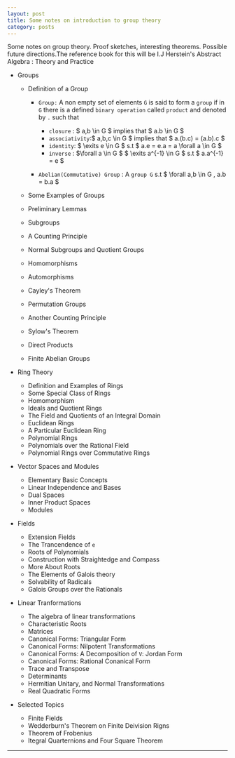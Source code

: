 ```yaml
---
layout: post
title: Some notes on introduction to group theory 
category: posts
---
```


Some notes on group theory. Proof sketches, interesting
theorems. Possible future directions.The reference book for this will
be I.J Herstein's Abstract Algebra : Theory and Practice

* Groups
  * Definition of a Group
    * `Group:` A non empty set of elements `G` is said to form a `group`
      if in `G` there is a defined `binary operation` called `product`
      and denoted by `.` such that
        * `closure` : $ a,b \in G $ implies that $ a.b \in G $
        * `associativity`:$ a,b,c \in G $ implies that $ a.(b.c) = (a.b).c $
        * `identity`: $ \exits e \in G $ s.t $ a.e = e.a = a \forall a \in G $
        * `inverse` : $\forall a \in G $ $ \exits a^{-1} \in G $ s.t $ a.a^{-1} = e $
        
    * `Abelian(Commutative) Group` : A `group G` s.t $ \forall a,b \in G , a.b = b.a $
    
  * Some Examples of Groups
  * Preliminary Lemmas
  * Subgroups
  * A Counting Principle
  * Normal Subgroups and Quotient Groups
  * Homomorphisms
  * Automorphisms
  * Cayley's Theorem
  * Permutation Groups
  * Another Counting Principle
  * Sylow's Theorem
  * Direct Products
  * Finite Abelian Groups

* Ring Theory
  * Definition and Examples of Rings
  * Some Special Class of Rings
  * Homomorphism
  * Ideals and Quotient Rings
  * The Field and Quotients of an Integral Domain
  * Euclidean Rings
  * A Particular Euclidean Ring
  * Polynomial Rings
  * Polynomials over the Rational Field
  * Polynomial Rings over Commutative Rings

* Vector Spaces and Modules
  * Elementary Basic Concepts
  * Linear Independence and Bases
  * Dual Spaces
  * Inner Product Spaces
  * Modules

* Fields
  * Extension Fields
  * The Trancendence of `e`
  * Roots of Polynomials
  * Construction with Straightedge and Compass
  * More About Roots
  * The Elements of Galois theory
  * Solvability of Radicals
  * Galois Groups over the Rationals

* Linear Tranformations
  * The algebra of linear transformations
  * Characteristic Roots
  * Matrices
  * Canonical Forms: Triangular Form
  * Canonical Forms: Nilpotent Transformations
  * Canonical Forms: A Decomposition of `V`: Jordan Form
  * Canonical Forms: Rational Conanical Form
  * Trace and Transpose
  * Determinants
  * Hermitian Unitary, and Normal Transformations
  * Real Quadratic Forms
  
* Selected Topics
  * Finite Fields
  * Wedderburn's Theorem on Finite Deivision Rigns
  * Theorem of Frobenius
  * Itegral Quarternions and Four Square Theorem



--- 
[herstein]: http://abstract.ups.edu/download/aata-20110810.pdf

